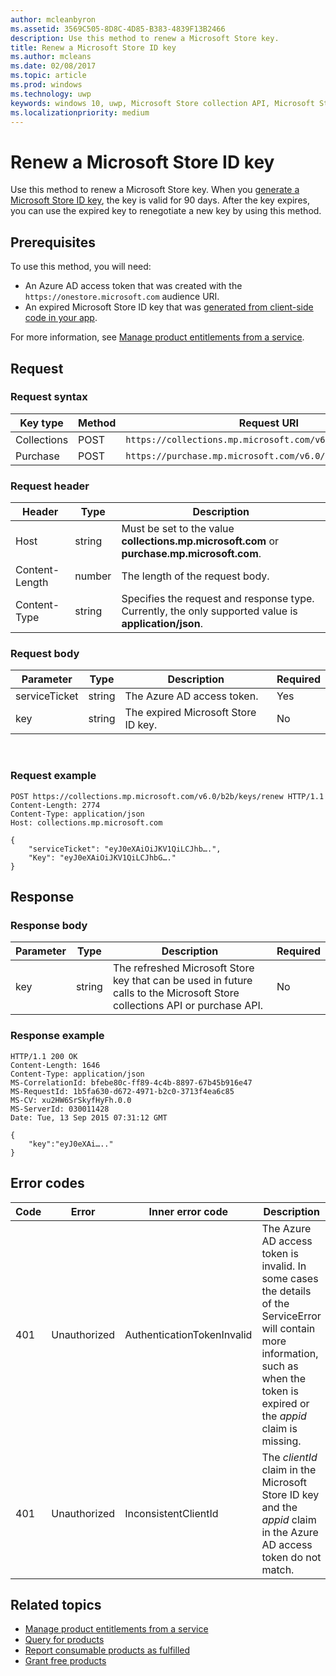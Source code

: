 ```yaml
---
author: mcleanbyron
ms.assetid: 3569C505-8D8C-4D85-B383-4839F13B2466
description: Use this method to renew a Microsoft Store key.
title: Renew a Microsoft Store ID key
ms.author: mcleans
ms.date: 02/08/2017
ms.topic: article
ms.prod: windows
ms.technology: uwp
keywords: windows 10, uwp, Microsoft Store collection API, Microsoft Store purchase API, Microsoft Store ID key, renew
ms.localizationpriority: medium
---
```


# Renew a Microsoft Store ID key


Use this method to renew a Microsoft Store key. When you [generate a Microsoft Store ID key](view-and-grant-products-from-a-service.md#step-4), the key is valid for 90 days. After the key expires, you can use the expired key to renegotiate a new key by using this method.

## Prerequisites


To use this method, you will need:

* An Azure AD access token that was created with the `https://onestore.microsoft.com` audience URI.
* An expired Microsoft Store ID key that was [generated from client-side code in your app](view-and-grant-products-from-a-service.md#step-4).

For more information, see [Manage product entitlements from a service](view-and-grant-products-from-a-service.md).

## Request

### Request syntax

| Key type    | Method | Request URI                                              |
|-------------|--------|----------------------------------------------------------|
| Collections | POST   | ```https://collections.mp.microsoft.com/v6.0/b2b/keys/renew``` |
| Purchase    | POST   | ```https://purchase.mp.microsoft.com/v6.0/b2b/keys/renew```    |

<span/>

### Request header

| Header         | Type   | Description                                                                                           |
|----------------|--------|-------------------------------------------------------------------------------------------------------|
| Host           | string | Must be set to the value **collections.mp.microsoft.com** or **purchase.mp.microsoft.com**.           |
| Content-Length | number | The length of the request body.                                                                       |
| Content-Type   | string | Specifies the request and response type. Currently, the only supported value is **application/json**. |

<span/>

### Request body

| Parameter     | Type   | Description                       | Required |
|---------------|--------|-----------------------------------|----------|
| serviceTicket | string | The Azure AD access token.        | Yes      |
| key           | string | The expired Microsoft Store ID key. | No       |

<span/> 

### Request example

```syntax
POST https://collections.mp.microsoft.com/v6.0/b2b/keys/renew HTTP/1.1
Content-Length: 2774
Content-Type: application/json
Host: collections.mp.microsoft.com

{
    "serviceTicket": "eyJ0eXAiOiJKV1QiLCJhb….",
    "Key": "eyJ0eXAiOiJKV1QiLCJhbG…."
}
```

## Response


### Response body

| Parameter | Type   | Description                                                                                                            | Required |
|-----------|--------|------------------------------------------------------------------------------------------------------------------------|----------|
| key       | string | The refreshed Microsoft Store key that can be used in future calls to the Microsoft Store collections API or purchase API. | No       |

<span/>

### Response example

```syntax
HTTP/1.1 200 OK
Content-Length: 1646
Content-Type: application/json
MS-CorrelationId: bfebe80c-ff89-4c4b-8897-67b45b916e47
MS-RequestId: 1b5fa630-d672-4971-b2c0-3713f4ea6c85
MS-CV: xu2HW6SrSkyfHyFh.0.0
MS-ServerId: 030011428
Date: Tue, 13 Sep 2015 07:31:12 GMT

{
    "key":"eyJ0eXAi….."
}
```

## Error codes


| Code | Error        | Inner error code           | Description                                                                                                                                                                           |
|------|--------------|----------------------------|---------------------------------------------------------------------------------------------------------------------------------------------------------------------------------------|
| 401  | Unauthorized | AuthenticationTokenInvalid | The Azure AD access token is invalid. In some cases the details of the ServiceError will contain more information, such as when the token is expired or the *appid* claim is missing. |
| 401  | Unauthorized | InconsistentClientId       | The *clientId* claim in the Microsoft Store ID key and the *appid* claim in the Azure AD access token do not match.                                                                     |

<span/>

## Related topics


* [Manage product entitlements from a service](view-and-grant-products-from-a-service.md)
* [Query for products](query-for-products.md)
* [Report consumable products as fulfilled](report-consumable-products-as-fulfilled.md)
* [Grant free products](grant-free-products.md)
